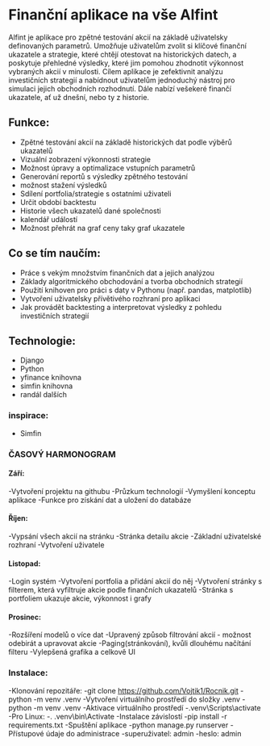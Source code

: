 # Finanční aplikace na vše Alfint 

Alfint je aplikace pro zpětné testování akcií na základě uživatelsky definovaných parametrů. Umožňuje uživatelům zvolit si klíčové finanční ukazatele a strategie, které chtějí otestovat na historických datech, a poskytuje přehledné výsledky, které jim pomohou zhodnotit výkonnost vybraných akcií v minulosti. Cílem aplikace je zefektivnit analýzu investičních strategií a nabídnout uživatelům jednoduchý nástroj pro simulaci jejich obchodních rozhodnutí. Dále nabízí vešekeré finančí ukazatele, ať už dnešní, nebo ty z historie.

## Funkce:
- Zpětné testování akcií na základě historických dat podle výběrů ukazatelů
- Vizuální zobrazení výkonnosti strategie
- Možnost úpravy a optimalizace vstupních parametrů
- Generování reportů s výsledky zpětného testování
- možnost stažení výsledků 
- Sdílení portfolia/strategie s ostatními uživateli
- Určit období backtestu
- Historie všech ukazatelů dané společnosti
- kalendář událostí
- Možnost přehrát na graf ceny taky graf ukazatele


## Co se tím naučím:
- Práce s vekým množstvím finančních dat a jejich analýzou
- Základy algoritmického obchodování a tvorba obchodních strategií
- Použití knihoven pro práci s daty v Pythonu (např. pandas, matplotlib)
- Vytvoření uživatelsky přívětivého rozhraní pro aplikaci
- Jak provádět backtesting a interpretovat výsledky z pohledu investičních strategií

## Technologie:
- Django
- Python 
- yfinance knihovna
- simfin knihovna
- randál dalších 

### inspirace:
- Simfin

### ČASOVÝ HARMONOGRAM

#### Září:
-Vytvoření projektu na githubu
-Průzkum technologií 
-Vymyšlení konceptu aplikace
-Funkce pro získání dat a uložení do databáze
#### Říjen:
-Vypsání všech akcií na stránku
-Stránka detailu akcie 
-Základní uživatelské rozhraní 
-Vytvoření uživatele
#### Listopad:
-Login systém 
-Vytvoření portfolia a přidání akcií do něj
-Vytvoření stránky s filterem, která vyfiltruje akcie podle finančních ukazatelů
-Stránka s portfoliem ukazuje akcie, výkonnost i grafy
#### Prosinec:
-Rozšíření modelů o více dat
-Upravený způsob filtrování akcií - možnost odebirát a upravovat akcie
-Paging(stránkování), kvůli dlouhému načítání filteru
-Vylepšená grafika a celkově UI


### Instalace:
-Klonování repozitáře:
-git clone https://github.com/Vojtik1/Rocnik.git
-python -m venv .venv
-Vytvoření virtuálního prostředí do složky .venv
-python -m venv .venv
-Aktivace virtuálního prostředí
-.venv\Scripts\activate
-Pro Linux:
-. .venv\bin\Activate
-Instalace závislostí
-pip install -r requirements.txt
-Spuštění aplikace
-python manage.py runserver
-Přístupové údaje do administrace
-superuživatel: admin
-heslo: admin
